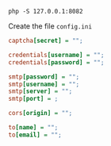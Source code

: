 
```
php -S 127.0.0.1:8082
```

Create the file `config.ini` 

```ini
captcha[secret] = "";

credentials[username] = "";
credentials[password] = "";

smtp[password] = "";
smtp[username] = "";
smtp[server] = "";
smtp[port] = ;

cors[origin] = "";

to[name] = "";
to[email] = "";
```
